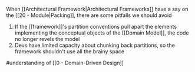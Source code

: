 When [[Architectural Framework|Architectural Frameworks]] have a say on the [[20 - Module|Packing]], there are some pitfalls we should avoid

1. If the [[framework]]'s partition conventions pull apart the elements implementing the conceptual objects of the [[Domain Model]], the code no longer revels the model
2. Devs have limited capacity about chunking back partitions, so the framework shouldn't use all the brainy space

#understanding of [[0 - Domain-Driven Design]]